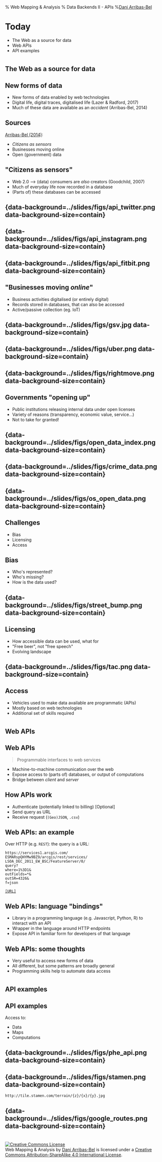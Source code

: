 % Web Mapping & Analysis
% Data Backends II - APIs
%[Dani Arribas-Bel](http://darribas.org)

# Today

- The Web as a source for data
- Web APIs
- API examples

#
## The Web as a source for data

## New forms of data

- New forms of data <span class='hlg'>enabled</span> by <span class='hlg'>web</span> technologies
- <span class='hlg'>Digital</span> life, digital traces, digitalised life (Lazer & Radford, 2017)
- Much of these data are available as an <span class='hlg'>_accident_</span> (Arribas-Bel, 2014)

## Sources

[Arribas-Bel (2014)](https://www.sciencedirect.com/science/article/abs/pii/S0143622813002178):

- *Citizens as sensors*
- Businesses moving online
- Open (government) data

## "Citizens as sensors"

- Web 2.0 --> (data) consumers are _also_ creators (Goodchild, 2007)
- Much of everyday life now recorded in a database
- (Parts of) these databases can be accessed

## {data-background=../slides/figs/api_twitter.png data-background-size=contain}
## {data-background=../slides/figs/api_instagram.png data-background-size=contain}
## {data-background=../slides/figs/api_fitbit.png data-background-size=contain}

## "Businesses moving _online_"

- <span class='hlg'>Business</span> activities digitalised (or entirely <span class='hlg'>digital</span>)
- Records stored in databases, that can also be accessed
- <span class='hlg'>Active/passive</span> collection (eg. IoT)

## {data-background=../slides/figs/gsv.jpg data-background-size=contain}
## {data-background=../slides/figs/uber.png data-background-size=contain}
## {data-background=../slides/figs/rightmove.png data-background-size=contain}

## Governments "opening up"

- <span class='hgl'>Public</span> institutions releasing internal data under <span class='hgl'>open licenses</span>
- Variety of reasons (transparency, economic value, service...)
- Not to take for granted!

## {data-background=../slides/figs/open_data_index.png data-background-size=contain}
## {data-background=../slides/figs/crime_data.png data-background-size=contain}
## {data-background=../slides/figs/os_open_data.png data-background-size=contain}

## Challenges

- Bias
- Licensing
- Access

## Bias

- Who's represented?
- Who's missing?
- How is the data used?

## {data-background=../slides/figs/street_bump.png data-background-size=contain}

## Licensing

- How accessible data can be used, what for
- "Free beer", not "free speech"
- Evolving landscape

## {data-background=../slides/figs/tac.png data-background-size=contain}

## Access

- Vehicles used to make data available are <span class='hlg'>programmatic</span> (APIs)
- Mostly based on <span class='hlg'>web</span> technologies
- Additional set of <span class='hlg'>skills</span> required

#
## Web APIs
## Web APIs

> Programmable interfaces to web services

- Machine-to-machine communication over the web
- Expose access to (parts of) databases, or output of computations
- Bridge between _client_ and _server_

## How APIs work

- Authenticate (potentially linked to billing) [Optional]
- Send query as URL
- Receive request (`(Geo)JSON`, `.csv`)

## Web APIs: an example

Over HTTP (e.g. `REST`): the query is a URL:

```
https://services1.arcgis.com/
ESMARspQHYMw9BZ9/arcgis/rest/services/
LSOA_DEC_2011_EW_BSC/FeatureServer/0/
query?
where=1%3D1&
outFields=*&
outSR=4326&
f=json
```

[`[URL]`](http://geoportal.statistics.gov.uk/datasets/lower-layer-super-output-areas-december-2011-boundaries-ew-bsc/geoservice)

## Web APIs: language "bindings"

- <span class='hlg'>Library</span> in a programming language (e.g. Javascript, Python, R) to interact with an API
- <span class='hlg'>Wrapper</span> in the language around HTTP endpoints
- Expose API in <span class='hlg'>familiar</span> form for developers of that language

## Web APIs: some thoughts

- Very <span class='hlg'>useful</span> to access new forms of data
- All different, but some <span class='hlg'>patterns</span> are broadly <span class='hlg'>general</span>
- <span class='hlg'>Programming</span></span> skills <span class='hlg'>help</span> to automate data access

#
## API examples
## API examples

Access to:

- Data
- Maps
- Computations

## {data-background=../slides/figs/phe_api.png data-background-size=contain}
## {data-background=../slides/figs/stamen.png data-background-size=contain}

<span class='fragment'><span class='hlg'>
    `http://tile.stamen.com/terrain/{z}/{x}/{y}.jpg`
</span></span>

## {data-background=../slides/figs/google_routes.png data-background-size=contain}

#
<a rel="license" href="http://creativecommons.org/licenses/by-sa/4.0/"><img alt="Creative Commons License" style="border-width:0" src="https://i.creativecommons.org/l/by-sa/4.0/88x31.png" /></a><br /><span xmlns:dct="http://purl.org/dc/terms/" property="dct:title">Web Mapping & Analysis</span> by <a xmlns:cc="http://creativecommons.org/ns#" href="http://darribas.org" property="cc:attributionName" rel="cc:attributionURL">Dani Arribas-Bel</a> is licensed under a <a rel="license" href="http://creativecommons.org/licenses/by-sa/4.0/">Creative Commons Attribution-ShareAlike 4.0 International License</a>.
